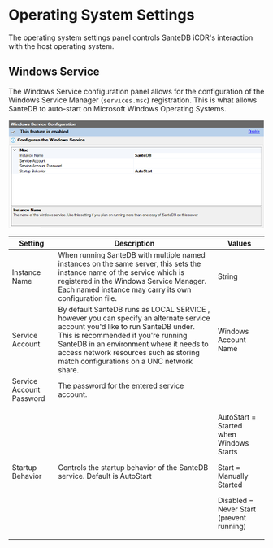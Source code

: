 # Operating System Settings

The operating system settings panel controls SanteDB iCDR's interaction with the host operating system.

## Windows Service

The Windows Service configuration panel allows for the configuration of the Windows Service Manager (`services.msc`) registration. This is what allows SanteDB to auto-start on Microsoft Windows Operating Systems.

![](<../../../.gitbook/assets/image (418) (1) (1) (1) (1).png>)

| Setting                  | Description                                                                                                                                                                                                                                                                                              | Values                                                                                                                       |
| ------------------------ | -------------------------------------------------------------------------------------------------------------------------------------------------------------------------------------------------------------------------------------------------------------------------------------------------------- | ---------------------------------------------------------------------------------------------------------------------------- |
| Instance Name            | When running SanteDB with multiple named instances on the same server, this sets the instance name of the service which is registered in the Windows Service Manager. Each named instance may carry its own configuration file.                                                                          | String                                                                                                                       |
| Service Account          | By default SanteDB runs as LOCAL SERVICE , however you can specify an alternate service account you'd like to run SanteDB under. This is recommended if you're running SanteDB in an environment where it needs to access network resources such as storing match configurations on a UNC network share. | Windows Account Name                                                                                                         |
| Service Account Password | The password for the entered service account.                                                                                                                                                                                                                                                            |                                                                                                                              |
| Startup Behavior         | Controls the startup behavior of the SanteDB service. Default is AutoStart                                                                                                                                                                                                                               | <p>AutoStart = Started when Windows Starts</p><p>Start = Manually Started</p><p>Disabled = Never Start (prevent running)</p> |
